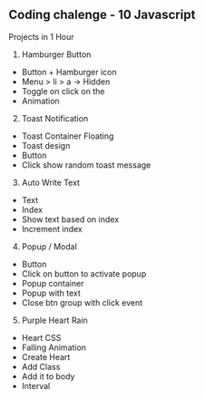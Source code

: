## Coding chalenge - 10 Javascript

Projects in 1 Hour

1. Hamburger Button

- Button + Hamburger icon
- Menu > li > a -> Hidden
- Toggle on click on the
- Animation

2. Toast Notification

- Toast Container Floating
- Toast design
- Button
- Click show random toast message

3. Auto Write Text

- Text
- Index
- Show text based on index
- Increment index

4. Popup / Modal

- Button
- Click on button to activate popup
- Popup container
- Popup with text
- Close btn group with click event

5. Purple Heart Rain

- Heart CSS
- Falling Animation
- Create Heart
- Add Class
- Add it to body
- Interval
